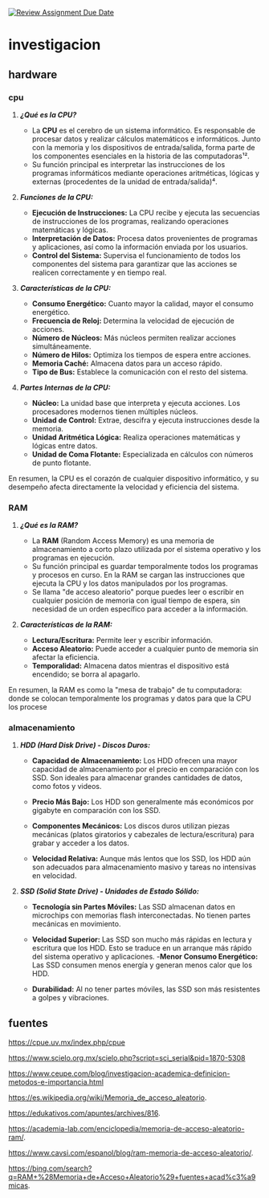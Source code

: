 [![Review Assignment Due Date](https://classroom.github.com/assets/deadline-readme-button-22041afd0340ce965d47ae6ef1cefeee28c7c493a6346c4f15d667ab976d596c.svg)](https://classroom.github.com/a/ZHlrD2sU)

# investigacion
## hardware
### cpu

1. _**¿Qué es la CPU?**_
   - La **CPU** es el cerebro de un sistema informático. Es responsable de procesar datos y realizar cálculos matemáticos e informáticos. Junto con la memoria y los dispositivos de entrada/salida, forma parte de los componentes esenciales en la historia de las computadoras¹².
   - Su función principal es interpretar las instrucciones de los programas informáticos mediante operaciones aritméticas, lógicas y externas (procedentes de la unidad de entrada/salida)⁴.

2. _**Funciones de la CPU:**_
   - **Ejecución de Instrucciones:** La CPU recibe y ejecuta las secuencias de instrucciones de los programas, realizando operaciones matemáticas y lógicas.
   - **Interpretación de Datos:** Procesa datos provenientes de programas y aplicaciones, así como la información enviada por los usuarios.
   - **Control del Sistema:** Supervisa el funcionamiento de todos los componentes del sistema para garantizar que las acciones se realicen correctamente y en tiempo real.

3. _**Características de la CPU:**_
   - **Consumo Energético:** Cuanto mayor la calidad, mayor el consumo energético.
   - **Frecuencia de Reloj:** Determina la velocidad de ejecución de acciones.
   - **Número de Núcleos:** Más núcleos permiten realizar acciones simultáneamente.
   - **Número de Hilos:** Optimiza los tiempos de espera entre acciones.
   - **Memoria Caché:** Almacena datos para un acceso rápido.
   - **Tipo de Bus:** Establece la comunicación con el resto del sistema.

4. _**Partes Internas de la CPU:**_
   - **Núcleo:** La unidad base que interpreta y ejecuta acciones. Los procesadores modernos tienen múltiples núcleos.
   - **Unidad de Control:** Extrae, descifra y ejecuta instrucciones desde la memoria.
   - **Unidad Aritmética Lógica:** Realiza operaciones matemáticas y lógicas entre datos.
   - **Unidad de Coma Flotante:** Especializada en cálculos con números de punto flotante.

En resumen, la CPU es el corazón de cualquier dispositivo informático, y su desempeño afecta directamente la velocidad y eficiencia del sistema.

### RAM
1. _**¿Qué es la RAM?**_
   - La **RAM** (Random Access Memory) es una memoria de almacenamiento a corto plazo utilizada por el sistema operativo y los programas en ejecución.
   - Su función principal es guardar temporalmente todos los programas y procesos en curso. En la RAM se cargan las instrucciones que ejecuta la CPU y los datos manipulados por los programas.
   - Se llama "de acceso aleatorio" porque puedes leer o escribir en cualquier posición de memoria con igual tiempo de espera, sin necesidad de un orden específico para acceder a la información.


3. _**Características de la RAM:**_
   - **Lectura/Escritura:** Permite leer y escribir información.
   - **Acceso Aleatorio:** Puede acceder a cualquier punto de memoria sin afectar la eficiencia.
   - **Temporalidad:** Almacena datos mientras el dispositivo está encendido; se borra al apagarlo.

En resumen, la RAM es como la "mesa de trabajo" de tu computadora: donde se colocan temporalmente los programas y datos para que la CPU los procese

### almacenamiento
1. _**HDD (Hard Disk Drive) - Discos Duros:**_

    - **Capacidad de Almacenamiento:** Los HDD ofrecen una mayor capacidad de almacenamiento por el precio en comparación con los SSD. Son ideales para almacenar grandes cantidades de datos, como fotos y videos.

    - **Precio Más Bajo:** Los HDD son generalmente más económicos por gigabyte en comparación con los SSD.

    - **Componentes Mecánicos:** Los discos duros utilizan piezas mecánicas (platos giratorios y cabezales de lectura/escritura) para grabar y acceder a los datos.

    - **Velocidad Relativa:** Aunque más lentos que los SSD, los HDD aún son adecuados para almacenamiento masivo y tareas no intensivas en velocidad.

2. _**SSD (Solid State Drive) - Unidades de Estado Sólido:**_

    - **Tecnología sin Partes Móviles:** Las SSD almacenan datos en microchips con memorias flash interconectadas. No tienen partes mecánicas en movimiento.

    - **Velocidad Superior:** Las SSD son mucho más rápidas en lectura y escritura que los HDD. Esto se traduce en un arranque más rápido del sistema operativo y aplicaciones.
    -**Menor Consumo Energético:** Las SSD consumen menos energía y generan menos calor que los HDD.

    - **Durabilidad:** Al no tener partes móviles, las SSD son más resistentes a golpes y vibraciones.


## fuentes

https://cpue.uv.mx/index.php/cpue

https://www.scielo.org.mx/scielo.php?script=sci_serial&pid=1870-5308

https://www.ceupe.com/blog/investigacion-academica-definicion-metodos-e-importancia.html

https://es.wikipedia.org/wiki/Memoria_de_acceso_aleatorio.

https://edukativos.com/apuntes/archives/816.

https://academia-lab.com/enciclopedia/memoria-de-acceso-aleatorio-ram/.

https://www.cavsi.com/espanol/blog/ram-memoria-de-acceso-aleatorio/.

https://bing.com/search?q=RAM+%28Memoria+de+Acceso+Aleatorio%29+fuentes+acad%c3%a9micas.